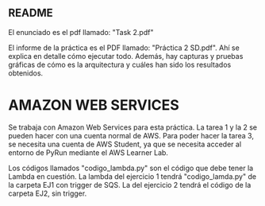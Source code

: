 ## README

El enunciado es el pdf llamado: "Task 2.pdf"

El informe de la práctica es el PDF llamado: "Práctica 2 SD.pdf". Ahí se explica en detalle
cómo ejecutar todo. Además, hay capturas y pruebas gráficas de cómo es la arquitectura y cuáles
han sido los resultados obtenidos.



# AMAZON WEB SERVICES

Se trabaja con Amazon Web Services para esta práctica. La tarea 1 y la 2 se pueden hacer con
una cuenta normal de AWS. Para poder hacer la tarea 3, se necesita una cuenta de AWS Student,
ya que se necesita acceder al entorno de PyRun mediante el AWS Learner Lab.

Los códigos llamados "codigo_lambda.py" son el código que debe tener la Lambda en cuestión. La lambda
del ejercicio 1 tendrá "codigo_lamda.py" de la carpeta EJ1 con trigger de SQS. La del ejercicio 2 tendrá
el código de la carpeta EJ2, sin trigger.
